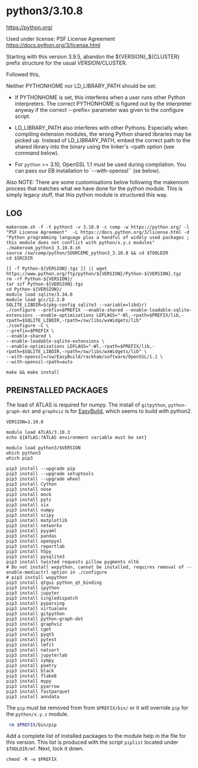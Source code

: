 python3/3.10.8
========================

<https://python.org/>

Used under license:
PSF License Agreement
<https://docs.python.org/3/license.html>



Starting with this version 3.9.5, abandon the ${VERSION}_${CLUSTER} prefix structure for
the usual $VERSION/$CLUSTER.

Followed this, 

Neither PYTHONHOME nor LD_LIBRARY_PATH should be set:

* If PYTHONHOME is set, this interferes when a user runs other Python
  interpreters. The correct PYTHONHOME is figured out by the interpreter
  anyway if the correct --prefix= parameter was given to the configure
  script.

* LD_LIBRARY_PATH also interferes with other Pythons. Especially when
  compiling extension modules, the wrong Python shared libraries may
  be picked up. Instead of LD_LIBRARY_PATH, embed the correct path to
  the shared library into the binary using the linker's -rpath option
  (see command below).

* For `python` >= 3.10, OpenSSL 1.1 must be used during compilation.
  You can pass our EB installation to `--with-openssl`` (se below).

Also NOTE: There are some customisations below following the makeroom process
that matches what we have done for the python module.  This is simply legacy
stuff, that this python module is structured this way.


LOG
---

    makeroom.sh -f -t python3 -v 3.10.8 -c comp -w https://python.org/ -l "PSF License Agreement"  -L https://docs.python.org/3/license.html -d "Python programming language plus a handful of widely used packages ; this module does not conflict with python/x.y.z modules"
    ./makeroom_python3_3.10.8.sh 
    source /sw/comp/python/SOURCEME_python3_3.10.8 && cd $TOOLDIR
    cd $SRCDIR

    [[ -f Python-${VERSION}.tgz ]] || wget https://www.python.org/ftp/python/${VERSION}/Python-${VERSION}.tgz
    rm -rf Python-${VERSION}/
    tar xzf Python-${VERSION}.tgz 
    cd Python-${VERSION}/
    module load sqlite/3.34.0
    module load gcc/12.2.0   
    SQLITE_LIBDIR=$(pkg-config sqlite3 --variable=libdir)
    ./configure --prefix=$PREFIX --enable-shared --enable-loadable-sqlite-extensions --enable-optimizations LDFLAGS="-Wl,-rpath=$PREFIX/lib,-rpath=$SQLITE_LIBDIR,-rpath=/sw/libs/wxWidgets/lib"
    ./configure -C \
    --prefix=$PREFIX \
    --enable-shared \
    --enable-loadable-sqlite-extensions \
    --enable-optimizations LDFLAGS="-Wl,-rpath=$PREFIX/lib,-rpath=$SQLITE_LIBDIR,-rpath=/sw/libs/wxWidgets/lib" \
    --with-openssl=/sw/EasyBuild/rackham/software/OpenSSL/1.1 \
    --with-openssl-rpath=auto

    make && make install


PREINSTALLED PACKAGES
---------------------

The load of ATLAS is required for numpy.  The install of `gitpython`,
`python-graph-dot` and `graphviz` is for
[EasyBuild](https://easybuild.readthedocs.io/en/latest/Installation.html#optional-python-packages),
which seems to build with python2.

    VERSION=3.10.8

    module load ATLAS/3.10.3
    echo ${ATLAS:?ATLAS environment variable must be set}

    module load python3/$VERSION
    which python3
    which pip3

    pip3 install --upgrade pip
    pip3 install --upgrade setuptools
    pip3 install --upgrade wheel
    pip3 install Cython
    pip3 install nose
    pip3 install mock
    pip3 install pytz
    pip3 install six
    pip3 install numpy 
    pip3 install scipy
    pip3 install matplotlib
    pip3 install networkx
    pip3 install pyyaml
    pip3 install pandas
    pip3 install openpyxl
    pip3 install reportlab
    pip3 install h5py
    pip3 install pysqlite3
    pip3 install twisted requests pillow pygments nltk
    # Do not install wxpython, cannot be installed, requires removal of --enable-mediactrl option in ./configure
    # pip3 install wxpython 
    pip3 install qtgui python_qt_binding
    pip3 install ipython
    pip3 install jupyter
    pip3 install singledispatch
    pip3 install pyparsing
    pip3 install virtualenv
    pip3 install gitpython
    pip3 install python-graph-dot
    pip3 install graphviz
    pip3 install cget
    pip3 install pyqt5
    pip3 install pytest
    pip3 install lmfit
    pip3 install natsort
    pip3 install jupyterlab
    pip3 install sympy
    pip3 install poetry
    pip3 install black
    pip3 install flake8
    pip3 install mypy
    pip3 install pyarrow
    pip3 install fastparquet
    pip3 install anndata


The `pip` must be removed from from `$PREFIX/bin/` or it will override `pip`
for the `python/x.y.z` module.

``` bash
 rm $PREFIX/bin/pip
```

Add a complete list of installed packages to the module help in the file for
this version.  This list is produced with the script `piplist` located under
`$TOOLDIR/mf`. Next, lock it down.

    chmod -R -w $PREFIX
